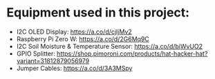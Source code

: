 # Equipment used in this project: 
- I2C OLED Display: https://a.co/d/cjIjMv2
- Raspberry Pi Zero W: https://a.co/d/2G6Mq9C
- I2C Soil Moisture & Temperature Sensor: https://a.co/d/biWvUO2
- GPIO Splitter: https://shop.pimoroni.com/products/hat-hacker-hat?variant=31812879056979
- Jumper Cables: https://a.co/d/3A3MSpy
